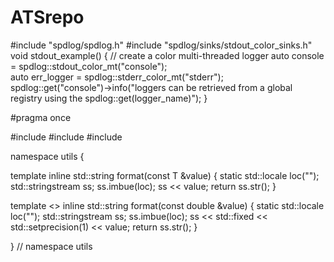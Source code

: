 # ATSrepo
#include "spdlog/spdlog.h"
#include "spdlog/sinks/stdout_color_sinks.h"
void stdout_example()
{
    // create a color multi-threaded logger
    auto console = spdlog::stdout_color_mt("console");    
    auto err_logger = spdlog::stderr_color_mt("stderr");    
    spdlog::get("console")->info("loggers can be retrieved from a global registry using the spdlog::get(logger_name)");
}

#pragma once

#include <iomanip>
#include <locale>
#include <sstream>

namespace utils {

template <typename T>
inline std::string format(const T &value) {
    static std::locale loc("");
    std::stringstream ss;
    ss.imbue(loc);
    ss << value;
    return ss.str();
}

template <>
inline std::string format(const double &value) {
    static std::locale loc("");
    std::stringstream ss;
    ss.imbue(loc);
    ss << std::fixed << std::setprecision(1) << value;
    return ss.str();
}

}  // namespace utils
